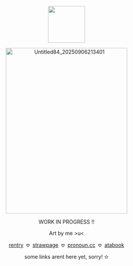 <div align="center">

  <img width="100" src="https://komarev.com/ghpvc/?username=pixelbrickz&color=6cb88a&label=citizens_✫">


</p>

<img width="330" height="450" alt="Untitled84_20250906213401" src="https://github.com/user-attachments/assets/b42aa01d-4c0e-4008-ab8b-98d429dc5d8f" />








WORK IN PROGRESS !!
</p>

<div align="center">
  
Art by me >u<
  
  [rentry](https://rentry.co/CAREPAD_) ‎ 𖹭‎ ‎  [strawpage]()‎‎  ‎  𖹭 ‎  [pronoun.cc](https://pronouns.cc/@CCharmsz) ‎‎   𖹭‎ ‎  [atabook](https://ccharmz.atabook.org)

  some links arent here yet, sorry! ✫
</p>
